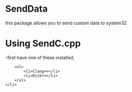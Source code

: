 # SendData
this package allows you to send custom data to system32



<h1>Using SendC.cpp</h1>
  -first have one of these installed,
  
		<ul>
			<li>Clang++</li>
			<li>Risk++</li>
		</ul>
	</li>


